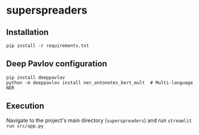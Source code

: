 # superspreaders

## Installation
```pip install -r requirements.txt```

## Deep Pavlov configuration

```
pip install deeppavlov
python -m deeppavlov install ner_ontonotes_bert_mult  # Multi-language NER
```


## Execution
Navigate to the project's main directory (`superspreaders`) and run
```streamlit run src/app.py```
